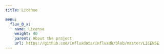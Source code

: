 ```yaml
---
title: License

menu:
  flux_0_x:
    name: License
    weight: 40
    parent: About the project
    url: https://github.com/influxdata/influxdb/blob/master/LICENSE
---
```

